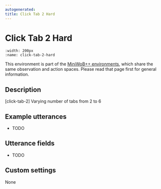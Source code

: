 ```yaml
---
autogenerated:
title: Click Tab 2 Hard
---
```


# Click Tab 2 Hard

```{figure} ../../_static/videos/miniwob/click-tab-2-hard.gif 
:width: 200px
:name: click-tab-2-hard
```

This environment is part of the <a href='..'>MiniWoB++ environments</a>, which share the same observation and action spaces. Please read that page first for general information.

## Description

[click-tab-2] Varying number of tabs from 2 to 6

## Example utterances

* TODO

## Utterance fields

* TODO

## Custom settings

None
